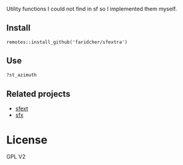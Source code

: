 Utility functions I could not find in sf so I implemented them myself. 

## Install
```
remotes::install_github('faridcher/sfextra')
```

## Use
```r
?st_azimuth
```

## Related projects
- [sfext](https://github.com/elipousson/sfext)
- [sfx](https://github.com/seasmith/sfx)

# License
GPL V2
